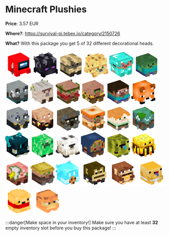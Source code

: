 # Minecraft Plushies

**Price**: 3.57 EUR

**Where?**: https://survival-pi.tebex.io/category/2150726

**What?** With this package you get 5 of 32 different decorational heads.

![71809](fdc99e9c37c8010368c95b80188887bd.webp)
![53498 ](436685b917c30997ae0c6dae2c2a786d37937a78.jpg)
![53499 ](1db1915d6e91fcfdb1c3635c7695fe5168698fb9.jpg)
![53500 ](fdbf08d06c642b9b1fc367d6821a68d2d8b380cc.jpg)
![53502 ](873d4a82f72ca291ef57a80984e7762fa442be09.jpg)
![53429 ](fde30286646c24a3c5df64f053df163019752a75.jpg)
![53456 ](7700d12a951db74cd6cb530c626f2c1296b2da06.jpg)
![53460 ](d54cf1c4e7d3e281da36f2fba1bb67d7013b15f5.jpg)
![53489 ](6947bbb498e44505e63e30e6087606991f153c0d.jpg)
![53492 ](1e5be99fd64614310962f3d1c5e653c3c65bec49.jpg)
![53493 ](3ddbae0fdbd646bd0e899695515fd5e0bae6d8b3.jpg)
![52058 ](71fef887dbc96262a18114668c32b3e54365c5ed.jpg)
![48805 ](a80931e7dcc1a3de5895d1118b6298138addb259.jpg)
![47114 ](52bab27970adbe3cdee1653f0eeddddfb85c7d7f.jpg)
![41727 ](56413f4337b01e2e25d9676b2fa23e0b9df561ad.jpg)
![40777 ](4b0545bac364ea4d31f201c318ce46200002fccf.jpg)
![39718 ](a5cbedfd0fd6b6494c4105075ab7ecd10864284b.jpg)
![38510 ](c0452689371eadf26d56c0699e034de9f12945af.jpg)
![37725 ](ee0616f2d34581f8e1450b354d8e1db37dbd2253.jpg)
![37724 ](89a7293b94409d75b5e8e93a4d56df8b77e946d1.jpg)
![37532 ](4bf6777c0b9b9aeeb8142aa232e2fb3d6855cfe3.jpg)
![72041 ](a3ee3a8a5b5923eb346aa2d8c2a3c8ed38071cd0.jpg)
![42393 ](2c7cd8769611a8cd8f93fbab73db68d41bcab6fb.jpg)
![24999 ](59a0cb2022dbf37a3b41a9b0d48c3ba7021bb2ab.jpg)
![16260 ](553f861db612372ae578cf80d066b39a7eddb4f7.jpg)
![16259 ](94b8e0a9381a6e822515842b967811584ae6179e.jpg)
![16261 ](5fa33c184536a851597404c668b17abaf73fd542.jpg)
![88088](804aec1a3afadfa7cb7125fc553de032.webp)
![81824](cacee46a1c510aa863a73aa355e62d90.webp)
![67696](5cd9f4803dda98f9bb3b1c5e3ed87739.webp)
![66325](aeea96561e4f41df576d46c7c39efc81.webp)
![60437](37e9b7c6dae3ed5f8b4b9b930e914be3.webp)


:::danger[Make space in your inventory!]
Make sure you have at least **32** empty inventory slot before you buy this package!
:::